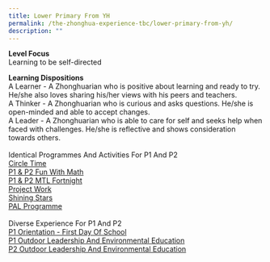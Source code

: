 ```yaml
---
title: Lower Primary From YH
permalink: /the-zhonghua-experience-tbc/lower-primary-from-yh/
description: ""
---
```

**Level Focus**
<br>Learning to be self-directed

**Learning Dispositions**
<br>A Learner - A Zhonghuarian who is positive about learning and ready to try. He/she also loves sharing his/her views with his peers and teachers.
<br>A Thinker - A Zhonghuarian who is curious and asks questions. He/she is open-minded and able to accept changes.
<br>A Leader - A Zhonghuarian who is able to care for self and seeks help when faced with challenges. He/she is reflective and shows consideration towards others.
<br><br>Identical Programmes And Activities For P1 And P2
<br>[Circle Time](/list-of-zps-exp-for-lower-pri/circle-time/) 
<br>[P1 &amp; P2 Fun With Math](/list-of-zps-exp-for-lower-pri/p1-p2-fun-with-math/)
<br>[P1 &amp; P2 MTL Fortnight](/list-of-zps-exp-for-lower-pri/p1-p2-mtl-fortnight/)
<br>[Project Work](/list-of-zps-exp-for-lower-pri/project-work/)
<br>[Shining Stars](/list-of-zps-exp-for-lower-pri/shining-stars/)
<br>[PAL Programme](/list-of-zps-exp-for-lower-pri/pal-programme/)
<br><br>Diverse Experience For P1 And P2
<br>[P1 Orientation - First Day Of School](/list-of-zps-exp-for-lower-pri/p1-orientation-first-day-of-school/)
<br>[P1 Outdoor Leadership And Environmental Education](/list-of-zps-exp-for-lower-pri/p1-outdoor-leadership-and-environmental-education/)
<br>[P2 Outdoor Leadership And Environmental Education](/list-of-zps-exp-for-lower-pri/p2-outdoor-leadership-and-environmental-education/)
